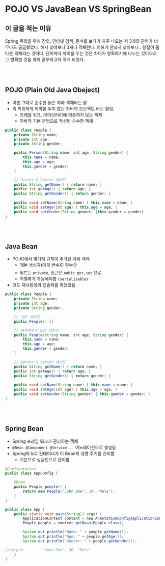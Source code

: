 # **POJO** VS **JavaBean** VS **SpringBean**

## 이 글을 적는 이유
Spring 독학을 위해 강의, 인터넷 검색, 문서를 보다가 자꾸 나오는 저 3개의 단어가 너무나도 궁금했었다. 해서 찾아보니 3개다 객체란다. 이해가 안되서 찾아보니.. 성질이 좀 다른 객체라는 것이다. 단어마다 차이를 두는 것은 차이가 명확하기에 나누는 것이므로 그 명확한 것을 위해 공부하고자 적게 되었다.

<br></br>

## POJO (Plain Old Java Obeject)

* 이름 그대로 순수한 늙은 자바 객체라는 말
* 즉 특정하게 제약을 두지 않는 자바의 오브젝트 라는 말임.
    * 프레임 워크, 라이브러리에 의존하지 않는 객체
    * 자바의 기본 문법으로 작성된 순수한 객체

```java
public class People {
    private String name;
    private int age;
    private String gender;

    public Person(String name, int age, String gender) {
        this.name = name;
        this.age = age;
        this.gender = gender;
    }

    // Getter & Setter 메서드
    public String getName() { return name; }
    public int getAge() { return age; }
    public String getGender() { return gender; }
   
    public void setName(String name) { this.name = name; } 
    public void setAge(int age) { this.age = age; }
    public void setGender(String gender) {this.gender = gender}
}
```

<br></br>

## Java Bean
* POJO에서 몇가지 규칙이 추가된 자바 객체
    * 개본 생성자(매개 변수X) 필수👌
    * 필드는 `private`, 접근은 `pubic get,set` 으로 
    * 직렬화가 가능해야함 `(Serializable)`
* 코드 재사용성과 캡슐화를 위했었음
```java
public class People {
    private String name;
    private int age;
    private String gender;

    // 기본 생성자
    public People() {}

    // 매개변수가 있는 생성자
    public People(String name, int age, String gender) {
        this.name = name;
        this.age = age;
        this.gender = gender;
    }

    // Getter & Setter 메서드
    public String getName() { return name; }
    public int getAge() { return age; }
    public String getGender() { return gender; }
   
    public void setName(String name) { this.name = name; } 
    public void setAge(int age) { this.age = age; }
    public void setGender(String gender) { this.gender = gender; }
}
```

<br></br>

## Spring Bean
* Spring 프레임 워크가 관리하는 객체
* `@Bean @Component @Service ..` 어노테이션으로 생성됨
* Spring의 IoC 컨테이너가 이 Bean의 생명 주기를 관리함
    * 기븐으로 싱글턴으로 관리함

```java
@Configuration
public class AppConfig {

    @Bean
    public People people() {
        return new People("John Doe", 30, "Male");
    }
}

public class App {
    public static void main(String[] args) {
        ApplicationContext context = new AnnotationConfigApplicationContext(AppConfig.class);
        People people = context.getBean(People.class);

        System.out.println("Name: " + people.getName());
        System.out.println("Age: " + people.getAge());
        System.out.println("Gender: " + people.getGender());

//output:        "John Doe", 30, "Male"
    }
}
        
```